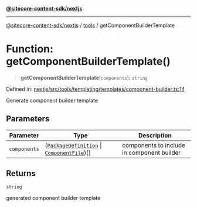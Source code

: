 [**@sitecore-content-sdk/nextjs**](../../README.md)

***

[@sitecore-content-sdk/nextjs](../../README.md) / [tools](../README.md) / getComponentBuilderTemplate

# Function: getComponentBuilderTemplate()

> **getComponentBuilderTemplate**(`components`): `string`

Defined in: [nextjs/src/tools/templating/templates/component-builder.ts:14](https://github.com/Sitecore/xmc-jss-dev/blob/d07a33c8b422ee631653078fdc40402026b03dec/packages/nextjs/src/tools/templating/templates/component-builder.ts#L14)

Generate component builder template

## Parameters

| Parameter | Type | Description |
| ------ | ------ | ------ |
| `components` | ([`PackageDefinition`](../interfaces/PackageDefinition.md) \| [`ComponentFile`](../interfaces/ComponentFile.md))[] | components to include in component builder |

## Returns

`string`

generated component builder template
